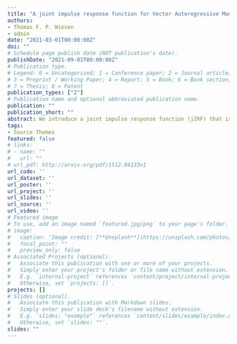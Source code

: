 ```yaml
---
title: "A joint impulse response function for Vector Autoregressive Models (R & R)"
authors:
- Thomas F. P. Wiesen
- admin
date: "2021-03-01T00:00:00Z"
doi: ""
# Schedule page publish date (NOT publication's date).
publishDate: "2021-09-01T00:00:00Z"
# Publication type.
# Legend: 0 = Uncategorized; 1 = Conference paper; 2 = Journal article;
# 3 = Preprint / Working Paper; 4 = Report; 5 = Book; 6 = Book section;
# 7 = Thesis; 8 = Patent
publication_types: ["2"]
# Publication name and optional abbreviated publication name.
publication: ""
publication_short: ""
abstract: We introduce a joint impulse response function (jIRF) that is independent of the order of the variables and allows for simultaneous shocks from multiple variables in the VAR, rather than one at a time as in the generalized IRF.  Many applications call for measuring the response due to shocks from several variables at once.  The proposed jIRF controls for the cross-correlations of the several simultaneous shocks.  As an application of the jIRF, we study the effect of the COVID-19 pandemic on Trans-Atlantic volatility transmissions across large financial institutions and show that simply summing the generalized IRFs overestimates volatility transmissions.      
tags:
- Source Themes
featured: false
# links:
# - name: ""
#   url: ""
# url_pdf: http://arxiv.org/pdf/1512.04133v1
url_code: ''
url_dataset: ''
url_poster: ''
url_project: ''
url_slides: ''
url_source: ''
url_video: ''
# Featured image
# To use, add an image named `featured.jpg/png` to your page's folder. 
# image:
#   caption: 'Image credit: [**Unsplash**](https://unsplash.com/photos/jdD8gXaTZsc)'
#   focal_point: ""
#   preview_only: false
# Associated Projects (optional).
#   Associate this publication with one or more of your projects.
#   Simply enter your project's folder or file name without extension.
#   E.g. `internal-project` references `content/project/internal-project/index.md`.
#   Otherwise, set `projects: []`.
projects: []
# Slides (optional).
#   Associate this publication with Markdown slides.
#   Simply enter your slide deck's filename without extension.
#   E.g. `slides: "example"` references `content/slides/example/index.md`.
#   Otherwise, set `slides: ""`.
slides: ""
---
```




